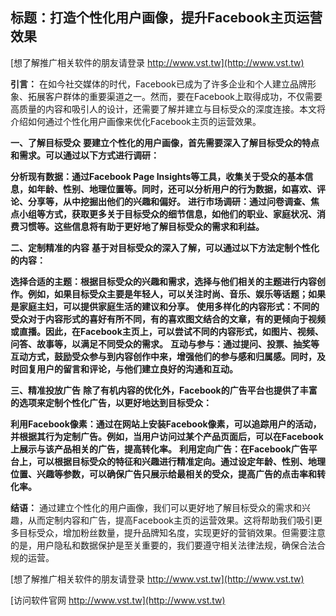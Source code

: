 ## **标题：打造个性化用户画像，提升Facebook主页运营效果**

[想了解推广相关软件的朋友请登录 http://www.vst.tw](http://www.vst.tw)

**引言：**
在如今社交媒体的时代，Facebook已成为了许多企业和个人建立品牌形象、拓展客户群体的重要渠道之一。然而，要在Facebook上取得成功，不仅需要高质量的内容和吸引人的设计，还需要了解并建立与目标受众的深度连接。本文将介绍如何通过个性化用户画像来优化Facebook主页的运营效果。

**一、了解目标受众**
**要建立个性化的用户画像，首先需要深入了解目标受众的特点和需求。可以通过以下方式进行调研：**

**分析现有数据：通过Facebook Page Insights等工具，收集关于受众的基本信息，如年龄、性别、地理位置等。同时，还可以分析用户的行为数据，如喜欢、评论、分享等，从中挖掘出他们的兴趣和偏好。**
**进行市场调研：通过问卷调查、焦点小组等方式，获取更多关于目标受众的细节信息，如他们的职业、家庭状况、消费习惯等。这些信息将有助于更好地了解目标受众的需求和利益。**

**二、定制精准的内容**
**基于对目标受众的深入了解，可以通过以下方法定制个性化的内容：**

**选择合适的主题：根据目标受众的兴趣和需求，选择与他们相关的主题进行内容创作。例如，如果目标受众主要是年轻人，可以关注时尚、音乐、娱乐等话题；如果是家庭主妇，可以提供家庭生活的建议和分享。**
**使用多样化的内容形式：不同的受众对于内容形式的喜好有所不同，有的喜欢图文结合的文章，有的更倾向于视频或直播。因此，在Facebook主页上，可以尝试不同的内容形式，如图片、视频、问答、故事等，以满足不同受众的需求。**
**互动与参与：通过提问、投票、抽奖等互动方式，鼓励受众参与到内容创作中来，增强他们的参与感和归属感。同时，及时回复用户的留言和评论，与他们建立良好的沟通和互动。**

**三、精准投放广告**
**除了有机内容的优化外，Facebook的广告平台也提供了丰富的选项来定制个性化广告，以更好地达到目标受众：**

**利用Facebook像素：通过在网站上安装Facebook像素，可以追踪用户的活动，并根据其行为定制广告。例如，当用户访问过某个产品页面后，可以在Facebook上展示与该产品相关的广告，提高转化率。**
**利用定向广告：在Facebook广告平台上，可以根据目标受众的特征和兴趣进行精准定向。通过设定年龄、性别、地理位置、兴趣等参数，可以确保广告只展示给最相关的受众，提高广告的点击率和转化率。**

**结语：**
通过建立个性化的用户画像，我们可以更好地了解目标受众的需求和兴趣，从而定制内容和广告，提高Facebook主页的运营效果。这将帮助我们吸引更多目标受众，增加粉丝数量，提升品牌知名度，实现更好的营销效果。但需要注意的是，用户隐私和数据保护是至关重要的，我们要遵守相关法律法规，确保合法合规的运营。

[想了解推广相关软件的朋友请登录 http://www.vst.tw](http://www.vst.tw)


[访问软件官网 http://www.vst.tw](http://www.vst.tw)
